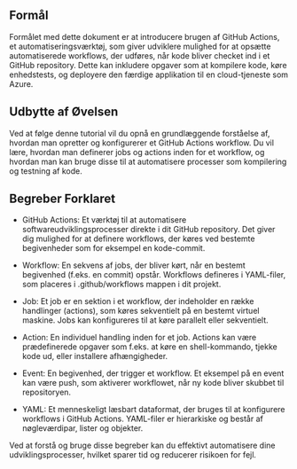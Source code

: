 Formål
-------
Formålet med dette dokument er at introducere brugen af GitHub Actions, et automatiseringsværktøj, 
som giver udviklere mulighed for at opsætte automatiserede workflows, der udføres, når kode bliver checket ind i et GitHub repository. 
Dette kan inkludere opgaver som at kompilere kode, køre enhedstests, og deployere den færdige applikation til en cloud-tjeneste som Azure.

Udbytte af Øvelsen
-------------------
Ved at følge denne tutorial vil du opnå en grundlæggende forståelse af, 
hvordan man opretter og konfigurerer et GitHub Actions workflow. 
Du vil lære, hvordan man definerer jobs og actions inden for et workflow, 
og hvordan man kan bruge disse til at automatisere processer som kompilering og testning af kode.

Begreber Forklaret
-------------------
* GitHub Actions:
Et værktøj til at automatisere softwareudviklingsprocesser direkte i dit GitHub repository.
Det giver dig mulighed for at definere workflows,
der køres ved bestemte begivenheder som for eksempel en kode-commit.

* Workflow:
En sekvens af jobs, der bliver kørt, når en bestemt begivenhed (f.eks. en commit) opstår.
Workflows defineres i YAML-filer, som placeres i .github/workflows mappen i dit projekt.

* Job:
Et job er en sektion i et workflow, der indeholder en række handlinger (actions), som køres sekventielt på en bestemt virtuel maskine.
Jobs kan konfigureres til at køre parallelt eller sekventielt.

* Action:
En individuel handling inden for et job.
Actions kan være prædefinerede opgaver som f.eks. at køre en shell-kommando, tjekke kode ud, eller installere afhængigheder.

* Event:
En begivenhed, der trigger et workflow.
Et eksempel på en event kan være push, som aktiverer workflowet, når ny kode bliver skubbet til repositoryen.

* YAML:
Et menneskeligt læsbart dataformat, der bruges til at konfigurere workflows i GitHub Actions.
YAML-filer er hierarkiske og består af nøgleværdipar, lister og objekter.

Ved at forstå og bruge disse begreber kan du effektivt automatisere dine udviklingsprocesser, hvilket sparer tid og reducerer risikoen for fejl.

